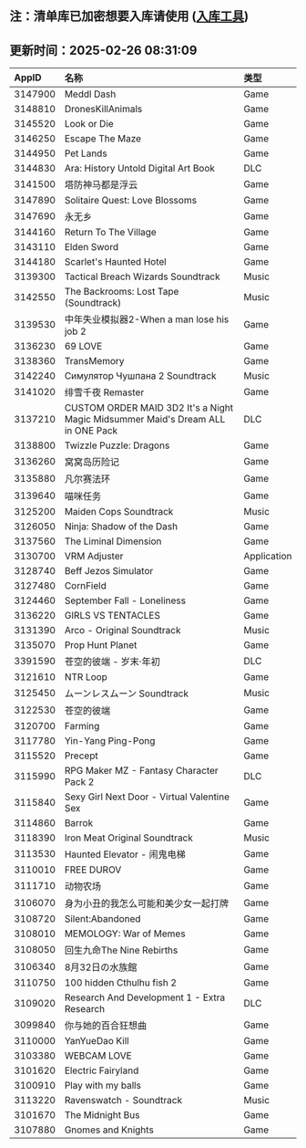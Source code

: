 ## 注：清单库已加密想要入库请使用 ([入库工具](https://github.com/BlankTMing/ManifestAutoUpdate/releases))

## 更新时间：2025-02-26 08:31:09
| AppID | 名称 | 类型  |
| :-------------------- | :----------------------------- | :----------- |
| 3147900 | Meddl Dash| Game |
| 3148810 | DronesKillAnimals| Game |
| 3145520 | Look or Die| Game |
| 3146250 | Escape The Maze| Game |
| 3144950 | Pet Lands| Game |
| 3144830 | Ara: History Untold Digital Art Book| DLC |
| 3141500 | 塔防神马都是浮云| Game |
| 3147890 | Solitaire Quest: Love Blossoms| Game |
| 3147690 | 永无乡| Game |
| 3144160 | Return To The Village| Game |
| 3143110 | Elden Sword| Game |
| 3144180 | Scarlet's Haunted Hotel| Game |
| 3139300 | Tactical Breach Wizards Soundtrack| Music |
| 3142550 | The Backrooms: Lost Tape (Soundtrack)| Music |
| 3139530 | 中年失业模拟器2-When a man lose his job 2| Game |
| 3136230 | 69 LOVE| Game |
| 3138360 | TransMemory| Game |
| 3142240 | Симулятор Чушпана 2 Soundtrack| Music |
| 3141020 | 绯雪千夜 Remaster| Game |
| 3137210 | CUSTOM ORDER MAID 3D2 It's a Night Magic Midsummer Maid's Dream ALL in ONE Pack| DLC |
| 3138800 | Twizzle Puzzle: Dragons| Game |
| 3136260 | 窝窝岛历险记| Game |
| 3135880 | 凡尔赛法环| Game |
| 3139640 | 喵咪任务| Game |
| 3125200 | Maiden Cops Soundtrack| Music |
| 3126050 | Ninja: Shadow of the Dash| Game |
| 3137560 | The Liminal Dimension| Game |
| 3130700 | VRM Adjuster| Application |
| 3128740 | Beff Jezos Simulator| Game |
| 3127480 | CornField| Game |
| 3124460 | September Fall - Loneliness| Game |
| 3136220 | GIRLS VS TENTACLES| Game |
| 3131390 | Arco - Original Soundtrack| Music |
| 3135070 | Prop Hunt Planet| Game |
| 3391590 | 苍空的彼端 - 岁末·年初| DLC |
| 3121610 | NTR Loop| Game |
| 3125450 | ムーンレスムーン Soundtrack| Music |
| 3122530 | 苍空的彼端| Game |
| 3120700 | Farming| Game |
| 3117780 | Yin-Yang Ping-Pong| Game |
| 3115520 | Precept| Game |
| 3115990 | RPG Maker MZ - Fantasy Character Pack 2| DLC |
| 3115840 | Sexy Girl Next Door - Virtual Valentine Sex| Game |
| 3114860 | Barrok| Game |
| 3118390 | Iron Meat Original Soundtrack| Music |
| 3113530 | Haunted Elevator - 闹鬼电梯| Game |
| 3110010 | FREE DUROV| Game |
| 3111710 | 动物农场| Game |
| 3106070 | 身为小丑的我怎么可能和美少女一起打牌| Game |
| 3108720 | Silent:Abandoned| Game |
| 3108010 | MEMOLOGY: War of Memes| Game |
| 3108050 | 回生九命The Nine Rebirths| Game |
| 3106340 | 8月32日の水族館| Game |
| 3110750 | 100 hidden Cthulhu fish 2| Game |
| 3109020 | Research And Development 1 - Extra Research| DLC |
| 3099840 | 你与她的百合狂想曲| Game |
| 3110000 | YanYueDao Kill| Game |
| 3103380 | WEBCAM LOVE| Game |
| 3101620 | Electric Fairyland| Game |
| 3100910 | Play with my balls| Game |
| 3113220 | Ravenswatch - Soundtrack| Music |
| 3101670 | The Midnight Bus| Game |
| 3107880 | Gnomes and Knights| Game |
